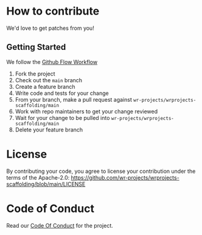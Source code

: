 # How to contribute

We'd love to get patches from you!

## Getting Started

We follow the [Github Flow Workflow]()

1.  Fork the project
2.  Check out the `main` branch
3.  Create a feature branch
4.  Write code and tests for your change
5.  From your branch, make a pull request against `wr-projects/wrprojects-scaffolding/main`
6.  Work with repo maintainers to get your change reviewed
7.  Wait for your change to be pulled into `wr-projects/wrprojects-scaffolding/main`
8.  Delete your feature branch

# License

By contributing your code, you agree to license your contribution under the terms of the Apache-2.0: https://github.com/wr-projects/wrprojects-scaffolding/blob/main/LICENSE

# Code of Conduct

Read our [Code Of Conduct]() for the project.